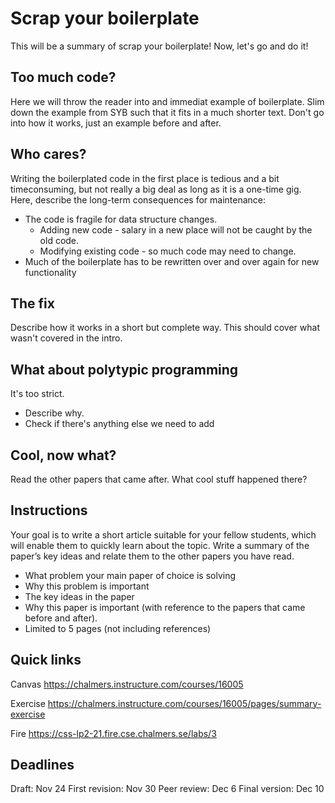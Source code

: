 # Scrap your boilerplate

This will be a summary of scrap your boilerplate! Now, let's go and do it!

## Too much code?

Here we will throw the reader into and immediat example of boilerplate. Slim down the example from SYB such that it fits in a much shorter text. Don't go into how it works, just an example before and after.

## Who cares?

Writing the boilerplated code in the first place is tedious and a bit timeconsuming, but not really a big deal as long as it is a one-time gig. Here, describe the long-term consequences for maintenance:
- The code is fragile for data structure changes. 
  - Adding new code - salary in a new place will not be caught by the old code.
  - Modifying existing code - so much code may need to change.
- Much of the boilerplate has to be rewritten over and over again for new functionality

## The fix
Describe how it works in a short but complete way. This should cover what wasn't covered in the intro.

## What about polytypic programming
It's too strict.
- Describe why.
- Check if there's anything else we need to add

## Cool, now what?
Read the other papers that came after. What cool stuff happened there?

## Instructions
Your goal is to write a short article suitable for your fellow students, which will enable them to quickly learn about the topic. Write a summary of the paper’s key ideas and relate them to the other papers you have read.
- What problem your main paper of choice is solving
- Why this problem is important
- The key ideas in the paper
- Why this paper is important (with reference to the papers that came before and after).
- Limited to 5 pages (not including references)

## Quick links
Canvas
https://chalmers.instructure.com/courses/16005

Exercise
https://chalmers.instructure.com/courses/16005/pages/summary-exercise

Fire
https://css-lp2-21.fire.cse.chalmers.se/labs/3

## Deadlines
Draft: Nov 24
First revision: Nov 30
Peer review: Dec 6
Final version: Dec 10

